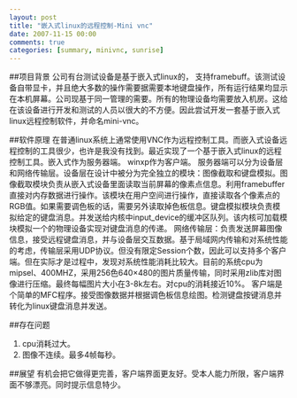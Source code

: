 ```yaml
---
layout: post
title: "嵌入式linux的远程控制-Mini vnc"
date: 2007-11-15 00:00
comments: true
categories: [summary, minivnc, sunrise]
---
```


##项目背景
    公司有台测试设备是基于嵌入式linux的， 支持framebuff。该测试设备自带显卡，并且绝大多数的操作需要据需要本地键盘操作，所有运行结果均显示在本机屏幕。公司现基于同一管理的需要。所有的物理设备均需要放入机房。这给在该设备进行开发和测试的人员以很大的不方便。因此尝试开发一套基于嵌入式linux远程控制软件，并命名mini-vnc。

##软件原理
    在普通linux系统上通常使用VNC作为远程控制工具。而嵌入式设备远程控制的工具很少，也许是我没有找到。最近实现了一个基于嵌入式linux的远程控制工具。嵌入式作为服务器端。 winxp作为客户端。
    服务器端可以分为设备层和网络传输层。设备层在设计中被分为完全独立的模块：图像截取和键盘模拟。图像截取模块负责从嵌入式设备里面读取当前屏幕的像素点信息。利用framebuffer直接对内存数据进行操作。该模块在用户空间进行操作，直接读取各个像素点的RGB值。如果需要调色板的话，需要另外读取掉色板信息。键盘模拟模块负责模拟给定的键盘消息。并发送给内核中input_device的缓冲区队列。该内核可加载模块模拟一个的物理设备实现对键盘消息的传递。
    网络传输层：负责发送屏幕图像信息，接受远程键盘消息，并与设备层交互数据。基于局域网内传输和对系统性能的考虑，传输层采用UDP协议。但没有限定Session个数，因此可以支持多个客户端。但在实际才是过程中，发现对系统性能消耗比较大。目前的系统cpu为mipsel、400MHZ，采用256色640×480的图片质量传输，同时采用zlib库对图像进行压缩。最终每幅图片大小在3-8k左右。对cpu的消耗接近10%。
    客户端是个简单的MFC程序。接受图像数据并根据调色板信息绘图。检测键盘按键消息并转化为linux键盘消息并发送。

##存在问题
1. cpu消耗过大。
2. 图像不连续。最多4帧每秒。

##展望
    有机会把它做得更完善，客户端界面更友好。受本人能力所限，客户端界面不够漂亮。同时提示信息特少。
